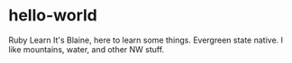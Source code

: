 # hello-world
Ruby Learn
It's Blaine, here to learn some things.
Evergreen state native.  I like mountains, water, and other NW stuff.
